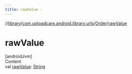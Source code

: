 ```yaml
---
title: rawValue -
---
```

//[library](../../index.md)/[com.uploadcare.android.library.urls](../index.md)/[Order](index.md)/[rawValue](raw-value.md)



# rawValue  
[androidJvm]  
Content  
val [rawValue](raw-value.md): [String](https://kotlinlang.org/api/latest/jvm/stdlib/kotlin/-string/index.html)  



